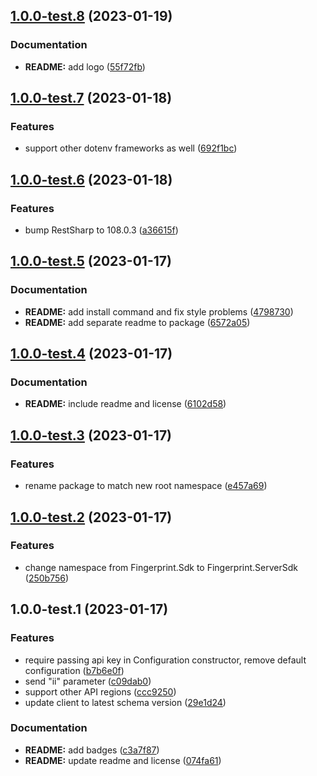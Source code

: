 ## [1.0.0-test.8](https://github.com/fingerprintjs/fingerprint-pro-server-api-dotnet-sdk/compare/v1.0.0-test.7...v1.0.0-test.8) (2023-01-19)


### Documentation

* **README:** add logo ([55f72fb](https://github.com/fingerprintjs/fingerprint-pro-server-api-dotnet-sdk/commit/55f72fbfee8e4e206a93f1419c370c0fdaefbb03))

## [1.0.0-test.7](https://github.com/fingerprintjs/fingerprint-pro-server-api-dotnet-sdk/compare/v1.0.0-test.6...v1.0.0-test.7) (2023-01-18)


### Features

* support other dotenv frameworks as well ([692f1bc](https://github.com/fingerprintjs/fingerprint-pro-server-api-dotnet-sdk/commit/692f1bc7c4be0e164a39b53777f164cf3b0ff45a))

## [1.0.0-test.6](https://github.com/fingerprintjs/fingerprint-pro-server-api-dotnet-sdk/compare/v1.0.0-test.5...v1.0.0-test.6) (2023-01-18)


### Features

* bump RestSharp to 108.0.3 ([a36615f](https://github.com/fingerprintjs/fingerprint-pro-server-api-dotnet-sdk/commit/a36615f17a6fdefde279aef93e8e1d89b27cad75))

## [1.0.0-test.5](https://github.com/fingerprintjs/fingerprint-pro-server-api-dotnet-sdk/compare/v1.0.0-test.4...v1.0.0-test.5) (2023-01-17)


### Documentation

* **README:** add install command and fix style problems ([4798730](https://github.com/fingerprintjs/fingerprint-pro-server-api-dotnet-sdk/commit/47987309a0dcb8d63a42bb6863fb0328e7f3b705))
* **README:** add separate readme to package ([6572a05](https://github.com/fingerprintjs/fingerprint-pro-server-api-dotnet-sdk/commit/6572a05a311954342a7e46cc30fc4d2442c5d252))

## [1.0.0-test.4](https://github.com/fingerprintjs/fingerprint-pro-server-api-dotnet-sdk/compare/v1.0.0-test.3...v1.0.0-test.4) (2023-01-17)


### Documentation

* **README:** include readme and license ([6102d58](https://github.com/fingerprintjs/fingerprint-pro-server-api-dotnet-sdk/commit/6102d589823e0bcefd25e08a6cd0d16304e6321a))

## [1.0.0-test.3](https://github.com/fingerprintjs/fingerprint-pro-server-api-dotnet-sdk/compare/v1.0.0-test.2...v1.0.0-test.3) (2023-01-17)


### Features

* rename package to match new root namespace ([e457a69](https://github.com/fingerprintjs/fingerprint-pro-server-api-dotnet-sdk/commit/e457a6932d871e9371ea72c9faa2e411604e3439))

## [1.0.0-test.2](https://github.com/fingerprintjs/fingerprint-pro-server-api-dotnet-sdk/compare/v1.0.0-test.1...v1.0.0-test.2) (2023-01-17)


### Features

* change namespace from Fingerprint.Sdk to Fingerprint.ServerSdk ([250b756](https://github.com/fingerprintjs/fingerprint-pro-server-api-dotnet-sdk/commit/250b756ec21162bf90dc2f5ca010f012804544e8))

## 1.0.0-test.1 (2023-01-17)


### Features

* require passing api key in Configuration constructor, remove default configuration ([b7b6e0f](https://github.com/fingerprintjs/fingerprint-pro-server-api-dotnet-sdk/commit/b7b6e0fbbc39c88ec3740a2a05f94339385988e3))
* send "ii" parameter ([c09dab0](https://github.com/fingerprintjs/fingerprint-pro-server-api-dotnet-sdk/commit/c09dab0bfd30eb94fa5d206b7236e24b55a2ea28))
* support other API regions ([ccc9250](https://github.com/fingerprintjs/fingerprint-pro-server-api-dotnet-sdk/commit/ccc9250d901dd24e58a81873afaa0000eea6b858))
* update client to latest schema version ([29e1d24](https://github.com/fingerprintjs/fingerprint-pro-server-api-dotnet-sdk/commit/29e1d242332032fd34ef34901287388c85c815c0))


### Documentation

* **README:** add badges ([c3a7f87](https://github.com/fingerprintjs/fingerprint-pro-server-api-dotnet-sdk/commit/c3a7f87ea6d390d8fb18dc09a77b0c94556e805d))
* **README:** update readme and license ([074fa61](https://github.com/fingerprintjs/fingerprint-pro-server-api-dotnet-sdk/commit/074fa61464b423fd52e2503e977dca3e21122670))
